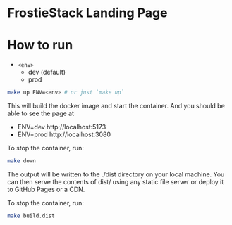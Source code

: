# FrostieStack Landing Page

# How to run

* `<env>`
  * dev (default)
  * prod

```bash
make up ENV=<env> # or just `make up`
```

This will build the docker image and start the container. And you should be able to see the page at

* ENV=dev http://localhost:5173
* ENV=prod http://localhost:3080

To stop the container, run:

```bash
make down
```

The output will be written to the ./dist directory on your local machine. You can then serve the contents of dist/ using any static file server or deploy it to GitHub Pages or a CDN.

To stop the container, run:

```bash
make build.dist
```